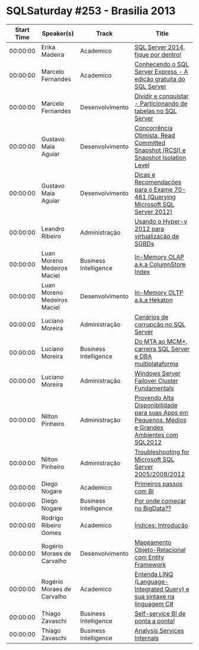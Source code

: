 # SQLSaturday #253 - Brasilia 2013
Start Time|Speaker(s)|Track|Title
---|---|---|---
00:00:00|Erika Madeira|Academico|[SQL Server 2014, fique por dentro!](13928.md)
00:00:00|Marcelo Fernandes|Academico|[Conhecendo o SQL Server Express - A edição gratuita do SQL Server](14240.md)
00:00:00|Marcelo Fernandes|Desenvolvimento|[Dividir e conquistar - Particionando de tabelas no SQL Server](14241.md)
00:00:00|Gustavo Maia Aguiar|Desenvolvimento|[Concorrência Otimista, Read Committed Snapshot (RCSI) e Snapshot Isolation Level](14708.md)
00:00:00|Gustavo Maia Aguiar|Desenvolvimento|[Dicas e Recomendações para o Exame 70-461 (Querying Microsoft SQL Server 2012)](14709.md)
00:00:00|Leandro Ribeiro|Administração|[Usando o Hyper-v 2012 para virtualização de SGBDs](19124.md)
00:00:00|Luan Moreno Medeiros Maciel|Business Intelligence|[In-Memory OLAP a.k.a ColumnStore Index](19257.md)
00:00:00|Luan Moreno Medeiros Maciel|Desenvolvimento|[In-Memory OLTP a.k.a Hekaton](19258.md)
00:00:00|Luciano Moreira|Administração|[Cenários de corrupção no SQL Server](19307.md)
00:00:00|Luciano Moreira|Business Intelligence|[Do MTA ao MCM*, carreira SQL Server e DBA multiplataforma](19308.md)
00:00:00|Luciano Moreira|Administração|[Windows Server Failover Cluster Fundamentals](19309.md)
00:00:00|Nilton Pinheiro|Administração|[Provendo Alta Disponibilidade para suas Apps em Pequenos, Médios e Grandes Ambientes com SQL2012](21450.md)
00:00:00|Nilton Pinheiro|Administração|[Troubleshooting for Microsoft SQL Server 2005/2008/2012](21451.md)
00:00:00|Diego Nogare|Academico|[Primeiros passos com BI](21488.md)
00:00:00|Diego Nogare|Business Intelligence|[Por onde começar no BigData??](21489.md)
00:00:00|Rodrigo Ribeiro Gomes|Academico|[Índices: Introdução](23407.md)
00:00:00|Rogério Moraes de Carvalho|Desenvolvimento|[Mapeamento Objeto-Relacional com Entity Framework ](23418.md)
00:00:00|Rogério Moraes de Carvalho|Academico|[Entenda LINQ (Language-Integrated Query) e sua sintaxe na linguagem C#](23419.md)
00:00:00|Thiago Zavaschi|Business Intelligence|[Self-service BI de ponta a ponta!](28323.md)
00:00:00|Thiago Zavaschi|Business Intelligence|[Analysis Services Internals](28324.md)

